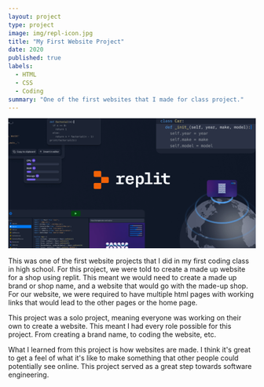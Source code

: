 ```yaml
---
layout: project
type: project
image: img/repl-icon.jpg
title: "My First Website Project"
date: 2020
published: true
labels:
  - HTML
  - CSS
  - Coding
summary: "One of the first websites that I made for class project."
---
```


  <img src="replit.png">

This was one of the first website projects that I did in my first coding class in high school. For this project, we were told to create a made up website for a shop using replit. This meant we would need to create a made up brand or shop name, and a website that would go with the made-up shop. For our website, we were required to have multiple html pages with working links that would lead to the other pages or the home page.

This project was a solo project, meaning everyone was working on their own to create a website. This meant I had every role possible for this project. From creating a brand name, to coding the website, etc.

What I learned from this project is how websites are made. I think it's great to get a feel of what it's like to make something that other people could potentially see online. This project served as a great step towards software engineering.
